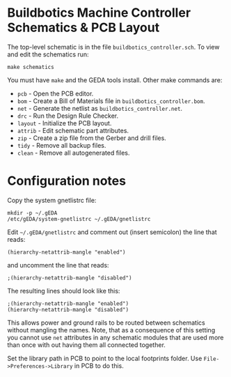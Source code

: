 # Buildbotics Machine Controller Schematics & PCB Layout
The top-level schematic is in the file ``buildbotics_controller.sch``.  To view
and edit the schematics run:

    make schematics

You must have ``make`` and the GEDA tools install.  Other make commands are:

  * ``pcb`` - Open the PCB editor.
  * ``bom`` - Create a Bill of Materials file in ``buildbotics_controller.bom``.
  * ``net`` - Generate the netlist as ``buildbotics_controller.net``.
  * ``drc`` - Run the Design Rule Checker.
  * ``layout`` - Initialize the PCB layout.
  * ``attrib`` - Edit schematic part attributes.
  * ``zip`` - Create a zip file from the Gerber and drill files.
  * ``tidy`` - Remove all backup files.
  * ``clean`` - Remove all autogenerated files.

# Configuration notes
Copy the system gnetlistrc file:

    mkdir -p ~/.gEDA
    /etc/gEDA/system-gnetlistrc ~/.gEDA/gnetlistrc

Edit ``~/.gEDA/gnetlistrc`` and comment out (insert semicolon) the line that
reads:

    (hierarchy-netattrib-mangle "enabled")

and uncomment the line that reads:

    ;(hierarchy-netattrib-mangle "disabled")

The resulting lines should look like this:

    ;(hierarchy-netattrib-mangle "enabled")
    (hierarchy-netattrib-mangle "disabled")

This allows power and ground rails to be routed between schematics without
mangling the names.  Note, that as a consequence of this setting you cannot
use ``net`` attributes in any schematic modules that are used more than once
with out having them all connected together.

Set the library path in PCB to point to the local footprints folder.  Use
``File->Preferences->Library`` in PCB to do this.
